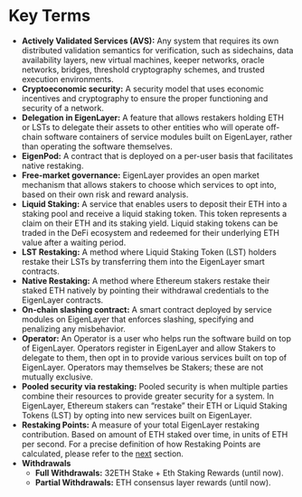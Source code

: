 # Key Terms

- **Actively Validated Services (AVS):** Any system that requires its own distributed validation semantics for verification, such as sidechains, data availability layers, new virtual machines, keeper networks, oracle networks, bridges, threshold cryptography schemes, and trusted execution environments.
- **Cryptoeconomic security:** A security model that uses economic incentives and cryptography to ensure the proper functioning and security of a network.
- **Delegation in EigenLayer:** A feature that allows restakers holding ETH or LSTs to delegate their assets to other entities who will operate off-chain software containers of service modules built on EigenLayer, rather than operating the software themselves.
- **EigenPod:** A contract that is deployed on a per-user basis that facilitates native restaking.
- **Free-market governance:** EigenLayer provides an open market mechanism that allows stakers to choose which services to opt into, based on their own risk and reward analysis.
- **Liquid Staking:** A service that enables users to deposit their ETH into a staking pool and receive a liquid staking token. This token represents a claim on their ETH and its staking yield. Liquid staking tokens can be traded in the DeFi ecosystem and redeemed for their underlying ETH value after a waiting period.
- **LST Restaking:** A method where Liquid Staking Token (LST) holders restake their LSTs by transferring them into the EigenLayer smart contracts.
- **Native Restaking:** A method where Ethereum stakers restake their staked ETH natively by pointing their withdrawal credentials to the EigenLayer contracts.
- **On-chain slashing contract:** A smart contract deployed by service modules on EigenLayer that enforces slashing, specifying and penalizing any misbehavior.
- **Operator:** An Operator is a user who helps run the software build on top of EigenLayer. Operators register in EigenLayer and allow Stakers to delegate to them, then opt in to provide various services built on top of EigenLayer. Operators may themselves be Stakers; these are not mutually exclusive.
- **Pooled security via restaking:** Pooled security is when multiple parties combine their resources to provide greater security for a system. In EigenLayer, Ethereum stakers can “restake” their ETH or Liquid Staking Tokens (LST) by opting into new services built on EigenLayer.
- **Restaking Points:** A measure of your total EigenLayer restaking contribution. Based on amount of ETH staked over time, in units of ETH per second. For a precise definition of how Restaking Points are calculated, please refer to the [next](../restaking-guides/0-restaking-user-guide/restaked-points.md) section.
- **Withdrawals**
  - **Full Withdrawals:** 32ETH Stake + Eth Staking Rewards (until now).
  - **Partial Withdrawals:** ETH consensus layer rewards (until now).
